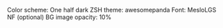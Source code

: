 Color scheme: One half dark
ZSH theme: awesomepanda
Font: MesloLGS NF (optional)
BG image opacity: 10%
